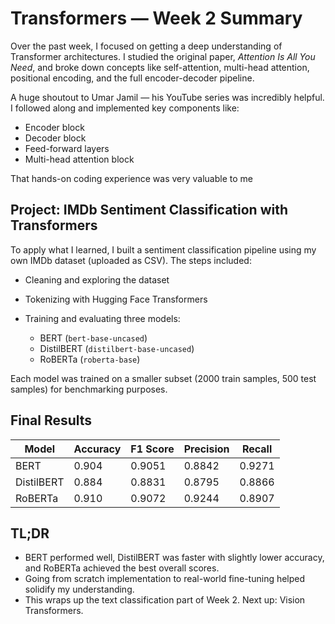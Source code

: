 # Transformers — Week 2 Summary

Over the past week, I focused on getting a deep understanding of Transformer architectures. I studied the original paper, *Attention Is All You Need*, and broke down concepts like self-attention, multi-head attention, positional encoding, and the full encoder-decoder pipeline.

A huge shoutout to Umar Jamil — his YouTube series was incredibly helpful. I followed along and implemented key components like:

- Encoder block  
- Decoder block  
- Feed-forward layers  
- Multi-head attention block  

That hands-on coding experience was very valuable to me

## Project: IMDb Sentiment Classification with Transformers

To apply what I learned, I built a sentiment classification pipeline using my own IMDb dataset (uploaded as CSV). The steps included:

- Cleaning and exploring the dataset  
- Tokenizing with Hugging Face Transformers  
- Training and evaluating three models:

  - BERT (`bert-base-uncased`)  
  - DistilBERT (`distilbert-base-uncased`)  
  - RoBERTa (`roberta-base`)  

Each model was trained on a smaller subset (2000 train samples, 500 test samples) for benchmarking purposes.

## Final Results

| Model      | Accuracy | F1 Score | Precision | Recall |
|------------|----------|----------|-----------|--------|
| BERT       | 0.904    | 0.9051   | 0.8842    | 0.9271 |
| DistilBERT | 0.884    | 0.8831   | 0.8795    | 0.8866 |
| RoBERTa    | 0.910    | 0.9072   | 0.9244    | 0.8907 |

## TL;DR

- BERT performed well, DistilBERT was faster with slightly lower accuracy, and RoBERTa achieved the best overall scores.
- Going from scratch implementation to real-world fine-tuning helped solidify my understanding.
- This wraps up the text classification part of Week 2. Next up: Vision Transformers.
